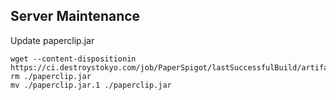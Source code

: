 ## Server Maintenance


Update paperclip.jar

```
wget --content-dispositionin https://ci.destroystokyo.com/job/PaperSpigot/lastSuccessfulBuild/artifact/paperclip.jar
rm ./paperclip.jar
mv ./paperclip.jar.1 ./paperclip.jar
```


